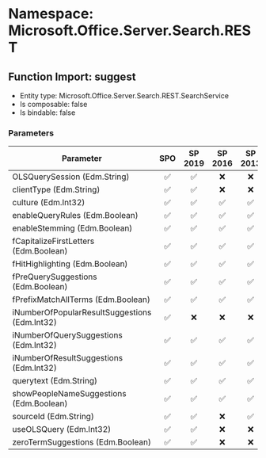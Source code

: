 # Namespace: Microsoft.Office.Server.Search.REST

## Function Import: suggest

- Entity type: Microsoft.Office.Server.Search.REST.SearchService
- Is composable: false
- Is bindable: false

### Parameters

Parameter | SPO | SP 2019 | SP 2016 | SP 2013
----------|:---:|:-------:|:-------:|:-------:
OLSQuerySession (Edm.String) | ✅ | ✅ | ❌ | ❌
clientType (Edm.String) | ✅ | ✅ | ❌ | ❌
culture (Edm.Int32) | ✅ | ✅ | ✅ | ✅
enableQueryRules (Edm.Boolean) | ✅ | ✅ | ✅ | ✅
enableStemming (Edm.Boolean) | ✅ | ✅ | ✅ | ✅
fCapitalizeFirstLetters (Edm.Boolean) | ✅ | ✅ | ✅ | ✅
fHitHighlighting (Edm.Boolean) | ✅ | ✅ | ✅ | ✅
fPreQuerySuggestions (Edm.Boolean) | ✅ | ✅ | ✅ | ✅
fPrefixMatchAllTerms (Edm.Boolean) | ✅ | ✅ | ✅ | ✅
iNumberOfPopularResultSuggestions (Edm.Int32) | ✅ | ❌ | ❌ | ❌
iNumberOfQuerySuggestions (Edm.Int32) | ✅ | ✅ | ✅ | ✅
iNumberOfResultSuggestions (Edm.Int32) | ✅ | ✅ | ✅ | ✅
querytext (Edm.String) | ✅ | ✅ | ✅ | ✅
showPeopleNameSuggestions (Edm.Boolean) | ✅ | ✅ | ✅ | ✅
sourceId (Edm.String) | ✅ | ✅ | ❌ | ✅
useOLSQuery (Edm.Int32) | ✅ | ✅ | ❌ | ❌
zeroTermSuggestions (Edm.Boolean) | ✅ | ✅ | ❌ | ❌